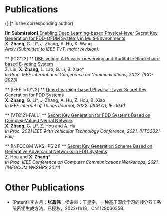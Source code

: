 # Publications 
([⋅]* is the corresponding author)

**[In Submission]**
 [Enabling Deep Learning-based Physical-layer Secret Key Generation for FDD-OFDM Systems in Multi-Environments](https://arxiv.org/abs/2211.03065) <br /> 
  **X. Zhang**, G. Li*, J. Zhang, A. Hu, X. Wang <br />
  *Arxiv (Submitted to IEEE TVT, major revision).*

** [ICC'23] **
 [DBE-voting: A Privacy-preserving and Auditable Blockchain-based E-voting System](https://ieeexplore.ieee.org/document/10279692)  <br />
  Z. Liu, **X. Zhang**, L. Lao, G. Li, B. Xiao* <br />
 *In Proc. IEEE International Conference on Communications, 2023. (ICC-2023)*

** [IEEE IoTJ'22] **
 [Deep Learning-based Physical-Layer Secret Key Generation for FDD Systems](https://ieeexplore.ieee.org/document/9526766)  <br />
 **X. Zhang**, G. Li*, J. Zhang, A. Hu, Z. Hou, B. Xiao <br />
 *In IEEE Internet of Things Journal, 2022. (JCR Q1, IF=10.6)*

** [VTC'21-FALL] **
 [Secret Key Generation for FDD Systems Based on Complex-Valued Neural Network](https://ieeexplore.ieee.org/document/9625252)  <br />
  **X. Zhang**, G. Li*, Z. Hou and A. Hu <br />
 *In Proc. 2021 IEEE 94th Vehicular Technology Conference, 2021. (VTC2021-Fall)*
  
** [INFOCOM WKSHPS'21] **
 [Secret Key Generation Scheme Based on Generative Adversarial Networks in FDD Systems](https://ieeexplore.ieee.org/document/9484457)  <br />
 Z. Hou and **X. Zhang*** <br />
 *In Proc. IEEE Conference on Computer Communications Workshops, 2021. (INFOCOM WKSHPS 2021)*

# Other Publications
- [Patent] 李古月；**张鑫伟**；侯宗越；王星宇，一种基于深度学习的频分双工系统密钥生成方法，已授权，2022/11/18，CN112906035B.
